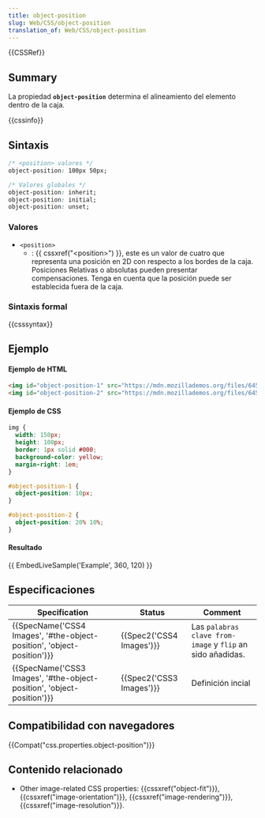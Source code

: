 ```yaml
---
title: object-position
slug: Web/CSS/object-position
translation_of: Web/CSS/object-position
---
```


{{CSSRef}}

## Summary

La propiedad **`object-position`** determina el alineamiento del elemento dentro de la caja.

{{cssinfo}}

## Sintaxis

```css
/* <position> valores */
object-position: 100px 50px;

/* Valores globales */
object-position: inherit;
object-position: initial;
object-position: unset;
```

### Valores

- `<position>`
  - : {{ cssxref("&lt;position&gt;") }}, este es un valor de cuatro que representa una posición en 2D con respecto a los bordes de la caja. Posiciones Relativas o absolutas pueden presentar compensaciones. Tenga en cuenta que la posición puede ser establecida fuera de la caja.

### Sintaxis formal

{{csssyntax}}

## Ejemplo

#### Ejemplo de HTML

```html
<img id="object-position-1" src="https://mdn.mozillademos.org/files/6457/mdn_logo_only_color.png" alt="MDN Logo"/>
<img id="object-position-2" src="https://mdn.mozillademos.org/files/6457/mdn_logo_only_color.png" alt="MDN Logo"/>
```

#### Ejemplo de CSS

```css
img {
  width: 150px;
  height: 100px;
  border: 1px solid #000;
  background-color: yellow;
  margin-right: 1em;
}

#object-position-1 {
  object-position: 10px;
}

#object-position-2 {
  object-position: 20% 10%;
}
```

#### Resultado

{{ EmbedLiveSample('Example', 360, 120) }}

## Especificaciones

| Specification                                                                                | Status                           | Comment                                                    |
| -------------------------------------------------------------------------------------------- | -------------------------------- | ---------------------------------------------------------- |
| {{SpecName('CSS4 Images', '#the-object-position', 'object-position')}} | {{Spec2('CSS4 Images')}} | Las `palabras clave from-image` y `flip` an sido añadidas. |
| {{SpecName('CSS3 Images', '#the-object-position', 'object-position')}} | {{Spec2('CSS3 Images')}} | Definición incial                                          |

## Compatibilidad con navegadores

{{Compat("css.properties.object-position")}}

## Contenido relacionado

- Other image-related CSS properties: {{cssxref("object-fit")}}, {{cssxref("image-orientation")}}, {{cssxref("image-rendering")}}, {{cssxref("image-resolution")}}.
